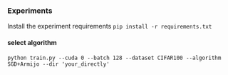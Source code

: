 ### Experiments

Install the experiment requirements `pip install -r requirements.txt`

#### select algorithm
`python train.py --cuda 0 --batch 128 --dataset CIFAR100 --algorithm SGD+Armijo --dir 'your_directly'`
